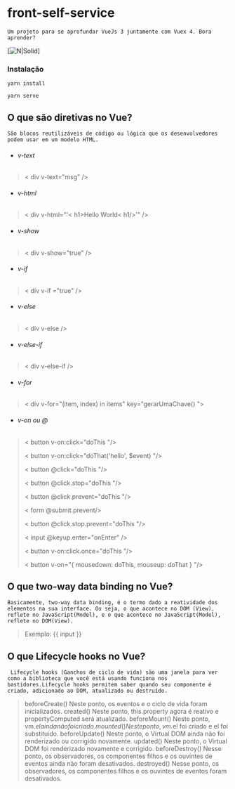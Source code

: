 # front-self-service
```
Um projeto para se aprofundar VueJs 3 juntamente com Vuex 4. Bora aprender?
```
[![N|Solid](https://assets.codepen.io/t-1003/internal/avatars/teams/default.png?fit=crop&format=auto&height=150&version=1513627136&width=150)]

### Instalação
```
yarn install
```
```
yarn serve
```

## O que são diretivas no Vue?
```
São blocos reutilizáveis ​​de código ou lógica que os desenvolvedores podem usar em um modelo HTML.
```
 * ###### v-text 
 > < div v-text="msg" />
 *  ###### v-html
 > < div v-html="'< h1>Hello World< h1/>'" />
 * ###### v-show
 > < div v-show="true" />
 * ###### v-if
 > < div v-if ="true" />
 * ###### v-else
 > < div v-else />
 * ###### v-else-if
> < div v-else-if />
 * ###### v-for
> < div v-for="(item, index) in items" key="gerarUmaChave() ">
* ###### v-on ou @

> < button v-on:click="doThis "/>
>
> < button v-on:click="doThat('hello', $event) "/>
>
> < button @click="doThis "/>
>
> < button @click.stop="doThis "/>
>
> < button @click.prevent="doThis "/>
>
> < form @submit.prevent/>
>
> < button @click.stop.prevent="doThis "/>
>
> < input @keyup.enter="onEnter" />
>
> < button v-on:click.once="doThis "/>
>
> < button v-on="{ mousedown: doThis, mouseup: doThat } "/>

## O que two-way data binding no Vue?
```
Basicamente, two-way data binding, é o termo dado a reatividade dos elementos na sua interface. Ou seja, o que acontece no DOM (View), reflete no JavaScript(Model), e o que acontece no JavaScript(Model), reflete no DOM(View). 
```
>  Exemplo: {{ input }}

## O que Lifecycle hooks no Vue?
```
 Lifecycle hooks (Ganchos de ciclo de vida) são uma janela para ver como a biblioteca que você está usando funciona nos bastidores.Lifecycle hooks permitem saber quando seu componente é criado, adicionado ao DOM, atualizado ou destruído.
```
> beforeCreate() Neste ponto, os eventos e o ciclo de vida foram inicializados.
> created() Neste ponto, this.property agora é reativo e propertyComputed será atualizado.
> beforeMount() Neste ponto, vm.$el ainda não foi criado.
> mounted() Neste ponto, vm.$el foi criado e el foi substituído.
> beforeUpdate() Neste ponto, o Virtual DOM ainda não foi renderizado ou corrigido novamente.
> updated()  Neste ponto, o Virtual DOM foi renderizado novamente e corrigido.
> beforeDestroy()  Nesse ponto, os observadores, os componentes filhos e os ouvintes de eventos ainda não foram desativados.
>  destroyed() Nesse ponto, os observadores, os componentes filhos e os ouvintes de eventos foram desativados.